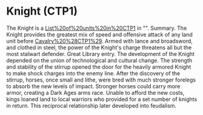 # Knight (CTP1)

The Knight is a [List%20of%20units%20in%20CTP1](unit) in "".
Summary.
The Knight provides the greatest mix of speed and offensive attack of any land unit before [Cavalry%20%28CTP1%29](Cavalry). Armed with lance and broadsword, and clothed in steel, the power of the Knight's charge threatens all but the most stalwart defender.
Great Library entry.
The development of the Knight depended on the union of technological and cultural change. The strength and stability of the stirrup opened the door for the heavily armored Knight to make shock charges into the enemy line. After the discovery of the stirrup, horses, once small and lithe, were bred with much stronger forelegs to absorb the new levels of impact. Stronger horses could carry more armor, creating a Dark Ages arms race. Unable to afford the new costs, kings loaned land to local warriors who provided for a set number of knights in return. This reciprocal relationship later developed into feudalism.